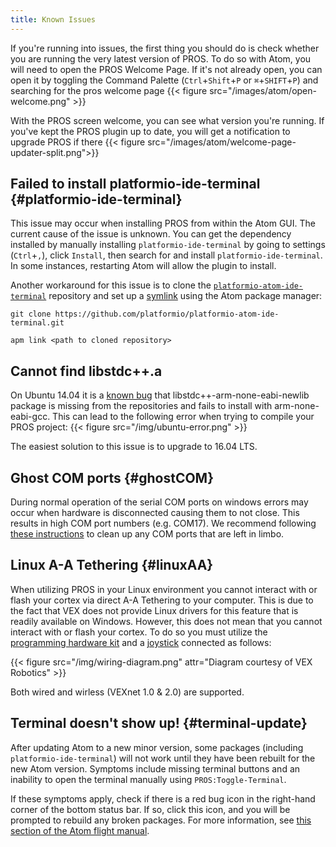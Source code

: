 ```yaml
---
title: Known Issues
---
```


If you're running into issues, the first thing you should do is check whether you are running the very latest version of PROS. To do so with Atom, you will need to open the PROS Welcome Page. If it's not already open, you can open it by toggling the Command Palette (`Ctrl`+`Shift`+`P` or `⌘`+`SHIFT`+`P`) and searching for the pros welcome page
{{< figure src="/images/atom/open-welcome.png" >}}

With the PROS screen welcome, you can see what version you're running. If you've kept the PROS plugin up to date, you will get a notification to upgrade PROS if there
{{< figure src="/images/atom/welcome-page-updater-split.png">}}

## Failed to install platformio-ide-terminal  {#platformio-ide-terminal}
This issue may occur when installing PROS from within the Atom GUI. The current cause of the issue is
unknown. You can get the dependency installed by manually installing `platformio-ide-terminal` by going to settings (`Ctrl`+`,`), click `Install`, then search for and install `platformio-ide-terminal`. In some instances, restarting Atom will allow the plugin to install.

Another workaround for this issue is to clone the [`platformio-atom-ide-terminal`](https://github.com/platformio/platformio-atom-ide-terminal/) repository and set up a [symlink](https://en.wikipedia.org/wiki/Symbolic_link) using the Atom package manager:

`git clone https://github.com/platformio/platformio-atom-ide-terminal.git`

`apm link <path to cloned repository>`

## Cannot find libstdc++.a
On Ubuntu 14.04 it is a [known bug](https://bugs.launchpad.net/ubuntu/+source/gcc-arm-none-eabi/+bug/1293024) that libstdc++-arm-none-eabi-newlib package is missing from the repositories and fails to install with arm-none-eabi-gcc. This can lead to the following error when trying to compile your PROS project:
{{< figure src="/img/ubuntu-error.png" >}}

The easiest solution to this issue is to upgrade to 16.04 LTS.

## Ghost COM ports {#ghostCOM}
During normal operation of the serial COM ports on windows errors may occur when hardware is disconnected causing them to not close. This results in high COM port numbers (e.g. COM17). We recommend following [these instructions](http://theitbros.com/how-to-delete-com-ports-in-use/) to clean up any COM ports that are left in limbo.

## Linux A-A Tethering {#linuxAA}
When utilizing PROS in your Linux environment you cannot interact with or flash your cortex via direct A-A Tethering to your computer. This is due to the fact that VEX does not provide Linux drivers for this feature that is readily available on Windows. However, this does not mean that you cannot interact with or flash your cortex. To do so you must utilize the [programming hardware kit](http://www.vexrobotics.com/276-2186.html) and a [joystick](http://www.vexrobotics.com/276-2186.html) connected as follows:

{{< figure src="/img/wiring-diagram.png" attr="Diagram courtesy of VEX Robotics" >}}

Both wired and wirless (VEXnet 1.0 & 2.0) are supported.

## Terminal doesn't show up! {#terminal-update}
After updating Atom to a new minor version, some packages (including `platformio-ide-terminal`) will not work until they have been rebuilt for the new Atom version. Symptoms include missing terminal buttons and an inability to open the terminal manually using `PROS:Toggle-Terminal`.

If these symptoms apply, check if there is a red bug icon in the right-hand corner of the bottom status bar. If so, click this icon, and you will be prompted to rebuild any broken packages. For more information, see [this section of the Atom flight manual](http://flight-manual.atom.io/hacking-atom/sections/debugging/#check-for-incompatible-packages).

